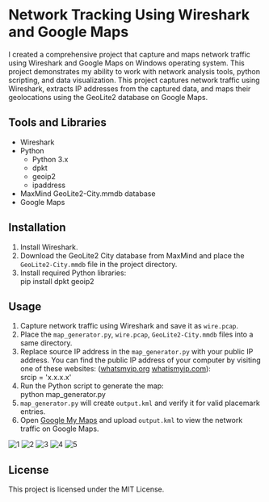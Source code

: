 # Network Tracking Using Wireshark and Google Maps

I created a comprehensive project that capture and maps network traffic using Wireshark and Google Maps on Windows operating system. This project demonstrates my ability to work with network analysis tools, python scripting, and data visualization. This project captures network traffic using Wireshark, extracts IP addresses from the captured data, and maps their geolocations using the GeoLite2 database on Google Maps.

## Tools and Libraries

- Wireshark
- Python
  - Python 3.x
  - dpkt
  - geoip2
  - ipaddress
- MaxMind GeoLite2-City.mmdb database
- Google Maps

## Installation

1. Install Wireshark.
2. Download the GeoLite2 City database from MaxMind and place the `GeoLite2-City.mmdb` file in the project directory.
3. Install required Python libraries:<br>
  pip install dpkt geoip2	

## Usage

1. Capture network traffic using Wireshark and save it as `wire.pcap`.
2. Place the `map_generator.py`, `wire.pcap`, `GeoLite2-City.mmdb` files into a same directory.
3. Replace source IP address in the `map_generator.py` with your public IP address. You can find the public IP address of your computer by visiting one of these websites: (<a href="https://www.whatsmyip.org/">whatsmyip.org</a>  <a href="https://www.whatismyip.com/">whatismyip.com</a>): <br>
srcip = 'x.x.x.x'
4. Run the Python script to generate the map: <br>
  python map_generator.py
3. `map_generator.py` will create `output.kml` and verify it for valid placemark entries.
4. Open <a href="https://www.google.com/maps/">Google My Maps</a> and upload `output.kml` to view the network traffic on Google Maps.

![1](https://github.com/MenakaGodakanda/network-tracking/assets/156875412/36fafb9b-c0ff-4f02-b759-4ceb12b4ae13)
![2](https://github.com/MenakaGodakanda/network-tracking/assets/156875412/b5912222-bc82-4f85-a26e-91090e3f1548)
![3](https://github.com/MenakaGodakanda/network-tracking/assets/156875412/48e82f59-5cba-40d2-88f7-3ee167c0e0ca)
![4](https://github.com/MenakaGodakanda/network-tracking/assets/156875412/36535e1e-e122-43ab-94d5-dce05b3c4f68)
![5](https://github.com/MenakaGodakanda/network-tracking/assets/156875412/b0fdb495-d2e0-473f-8ca1-29caf27b88fb)

## License

This project is licensed under the MIT License.
